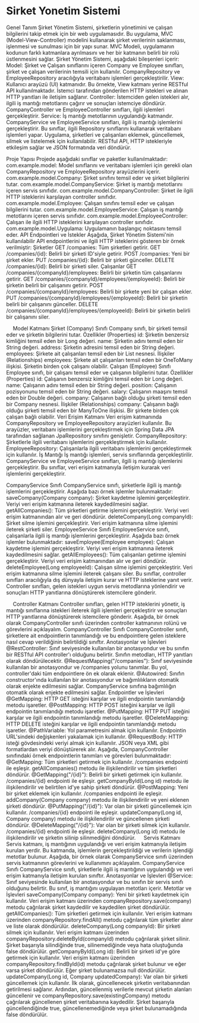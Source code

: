 # Sirket Yonetim Sistemi
Genel Tanım
Şirket Yönetim Sistemi, şirketlerin yönetimini ve çalışan bilgilerini takip etmek için bir web uygulamasıdır. Bu uygulama, MVC (Model-View-Controller) modelini kullanarak şirket verilerinin saklanması, işlenmesi ve sunulması için bir yapı sunar.
MVC Modeli, uygulamanın kodunun farklı katmanlara ayrılmasını ve her bir katmanın belirli bir rolü üstlenmesini sağlar. Şirket Yönetim Sistemi, aşağıdaki bileşenleri içerir:
Model: Şirket ve Çalışan sınıflarını içeren Company ve Employee sınıfları, şirket ve çalışan verilerinin temsili için kullanılır. CompanyRepository ve EmployeeRepository aracılığıyla veritabanı işlemleri gerçekleştirilir.
View: Kullanıcı arayüzü (UI) katmanıdır. Bu örnekte, View katmanı yerine RESTful API kullanılmaktadır. İstemci tarafından gönderilen HTTP istekleri ve alınan HTTP yanıtları ile iletişim sağlanır.
Controller: İstemciden gelen istekleri alır, ilgili iş mantığı metotlarını çağırır ve sonuçları istemciye döndürür. CompanyController ve EmployeeController sınıfları, ilgili işlemleri gerçekleştirir.
Service: İş mantığı metotlarının uygulandığı katmandır. CompanyService ve EmployeeService sınıfları, ilgili iş mantığı işlemlerini gerçekleştirir. Bu sınıflar, ilgili Repository sınıflarını kullanarak veritabanı işlemleri yapar.
Uygulama, şirketleri ve çalışanları eklemek, güncellemek, silmek ve listelemek için kullanılabilir. RESTful API, HTTP istekleriyle etkileşim sağlar ve JSON formatında veri döndürür.

Proje Yapısı
Projede aşağıdaki sınıflar ve paketler kullanılmaktadır:
com.example.model: Model sınıflarını ve veritabanı işlemleri için gerekli olan CompanyRepository ve EmployeeRepository arayüzlerini içerir.
com.example.model.Company: Şirket sınıfını temsil eder ve şirket bilgilerini tutar.
com.example.model.CompanyService: Şirket iş mantığı metotlarını içeren servis sınıfıdır.
com.example.model.CompanyController: Şirket ile ilgili HTTP isteklerini karşılayan controller sınıfıdır.
com.example.model.Employee: Çalışan sınıfını temsil eder ve çalışan bilgilerini tutar.
com.example.model.EmployeeService: Çalışan iş mantığı metotlarını içeren servis sınıfıdır.
com.example.model.EmployeeController: Çalışan ile ilgili HTTP isteklerini karşılayan controller sınıfıdır.
com.example.model.Uygulama: Uygulamanın başlangıç noktasını temsil eder.
API Endpointleri ve İstekler
Aşağıda, Şirket Yönetim Sistemi'nin kullanılabilir API endpointlerini ve ilgili HTTP isteklerini gösteren bir örnek verilmiştir:
Şirketler
GET /companies: Tüm şirketleri getirir.
GET /companies/{id}: Belirli bir şirketi ID'siyle getirir.
POST /companies: Yeni bir şirket ekler.
PUT /companies/{id}: Belirli bir şirketi günceller.
DELETE /companies/{id}: Belirli bir şirketi siler.
Çalışanlar
GET /companies/{companyId}/employees: Belirli bir şirketin tüm çalışanlarını getirir.
GET /companies/{companyId}/employees/{employeeId}: Belirli bir şirketin belirli bir çalışanını getirir.
POST /companies/{companyId}/employees: Belirli bir şirkete yeni bir çalışan ekler.
PUT /companies/{companyId}/employees/{employeeId}: Belirli bir şirketin belirli bir çalışanını günceller.
DELETE /companies/{companyId}/employees/{employeeId}: Belirli bir şirketin belirli bir çalışanını siler.

 
Model Katmanı
Şirket (Company) Sınıfı
Company sınıfı, bir şirketi temsil eder ve şirketin bilgilerini tutar.
Özellikler (Properties)
id: Şirketin benzersiz kimliğini temsil eden bir Long değeri.
name: Şirketin adını temsil eden bir String değeri.
address: Şirketin adresini temsil eden bir String değeri.
employees: Şirkete ait çalışanları temsil eden bir List<Employee> nesnesi.
İlişkiler (Relationships)
employees: Şirkete ait çalışanları temsil eden bir OneToMany ilişkisi. Şirketin birden çok çalışanı olabilir.
Çalışan (Employee) Sınıfı
Employee sınıfı, bir çalışanı temsil eder ve çalışanın bilgilerini tutar.
Özellikler (Properties)
id: Çalışanın benzersiz kimliğini temsil eden bir Long değeri.
name: Çalışanın adını temsil eden bir String değeri.
position: Çalışanın pozisyonunu temsil eden bir String değeri.
salary: Çalışanın maaşını temsil eden bir Double değeri.
company: Çalışanın bağlı olduğu şirketi temsil eden bir Company nesnesi.
İlişkiler (Relationships)
company: Çalışanın bağlı olduğu şirketi temsil eden bir ManyToOne ilişkisi. Bir şirkete birden çok çalışan bağlı olabilir.
Veri Erişim Katmanı
Veri erişim katmanında CompanyRepository ve EmployeeRepository arayüzleri kullanılır. Bu arayüzler, veritabanı işlemlerini gerçekleştirmek için Spring Data JPA tarafından sağlanan JpaRepository sınıfını genişletir.
CompanyRepository: Şirketlerle ilgili veritabanı işlemlerini gerçekleştirmek için kullanılır.
EmployeeRepository: Çalışanlarla ilgili veritabanı işlemlerini gerçekleştirmek için kullanılır.
İş Mantığı
İş mantığı işlemleri, servis sınıflarında gerçekleştirilir. CompanyService ve EmployeeService sınıfları, ilgili iş mantığı işlemlerini gerçekleştirir. Bu sınıflar, veri erişim katmanıyla iletişim kurarak veri işlemlerini gerçekleştirir.


CompanyService Sınıfı
CompanyService sınıfı, şirketlerle ilgili iş mantığı işlemlerini gerçekleştirir. Aşağıda bazı örnek işlemler bulunmaktadır:
saveCompany(Company company): Şirket kaydetme işlemini gerçekleştirir. Veriyi veri erişim katmanına ileterek kaydedilmesini sağlar.
getAllCompanies(): Tüm şirketleri getirme işlemini gerçekleştirir. Veriyi veri erişim katmanından alır ve geri döndürür.
deleteCompany(Long companyId): Şirket silme işlemini gerçekleştirir. Veri erişim katmanına silme işlemini ileterek şirketi siler.
EmployeeService Sınıfı
EmployeeService sınıfı, çalışanlarla ilgili iş mantığı işlemlerini gerçekleştirir. Aşağıda bazı örnek işlemler bulunmaktadır:
saveEmployee(Employee employee): Çalışan kaydetme işlemini gerçekleştirir. Veriyi veri erişim katmanına ileterek kaydedilmesini sağlar.
getAllEmployees(): Tüm çalışanları getirme işlemini gerçekleştirir. Veriyi veri erişim katmanından alır ve geri döndürür.
deleteEmployee(Long employeeId): Çalışan silme işlemini gerçekleştirir. Veri erişim katmanına silme işlemini ileterek çalışanı siler.
Bu sınıflar, controller sınıfları aracılığıyla dış dünyayla iletişim kurar ve HTTP isteklerine yanıt verir. Controller sınıfları, gelen istekleri uygun servis metodlarına yönlendirir ve sonuçları HTTP yanıtlarına dönüştürerek istemcilere gönderir.

 
Controller Katmanı
Controller sınıfları, gelen HTTP isteklerini yönetir, iş mantığı sınıflarına istekleri ileterek ilgili işlemleri gerçekleştirir ve sonuçları HTTP yanıtlarına dönüştürerek istemcilere gönderir. Aşağıda, bir örnek olarak CompanyController sınıfı üzerinden controller katmanının rolünü ve görevlerini açıklayalım.
CompanyController Sınıfı
CompanyController sınıfı, şirketlere ait endpointlerin tanımlandığı ve bu endpointlere gelen isteklere nasıl cevap verildiğinin belirtildiği sınıftır.
Anotasyonlar ve İşlevleri
@RestController: Sınıf seviyesinde kullanılan bir anotasyondur ve bu sınıfın bir RESTful API controller'ı olduğunu belirtir. Sınıfın metodları, HTTP yanıtları olarak döndürülecektir.
@RequestMapping("/companies"): Sınıf seviyesinde kullanılan bir anotasyondur ve /companies yolunu tanımlar. Bu yol, controller'daki tüm endpointlere ön ek olarak eklenir.
@Autowired: Sınıfın constructor'ında kullanılan bir anotasyondur ve bağımlılıkların otomatik olarak enjekte edilmesini sağlar. CompanyService sınıfına bağımlılığın otomatik olarak enjekte edilmesini sağlar.
Endpointler ve İşlevleri
@GetMapping: HTTP GET isteğini karşılar ve ilgili endpointin tanımlandığı metodu işaretler.
@PostMapping: HTTP POST isteğini karşılar ve ilgili endpointin tanımlandığı metodu işaretler.
@PutMapping: HTTP PUT isteğini karşılar ve ilgili endpointin tanımlandığı metodu işaretler.
@DeleteMapping: HTTP DELETE isteğini karşılar ve ilgili endpointin tanımlandığı metodu işaretler.
@PathVariable: Yol parametresini almak için kullanılır. Endpointin URL'sindeki değişkenleri yakalamak için kullanılır.
@RequestBody: HTTP isteği gövdesindeki veriyi almak için kullanılır. JSON veya XML gibi formatlardan veriyi dönüştürerek alır.
Aşağıda, CompanyController sınıfındaki örnek endpointlerin tanımları ve görevleri bulunmaktadır:
@GetMapping: Tüm şirketleri getirmek için kullanılır. /companies endpointi ile eşleşir. getAllCompanies() metodu ile ilişkilendirilir ve tüm şirketleri döndürür.
@GetMapping("/{id}"): Belirli bir şirketi getirmek için kullanılır. /companies/{id} endpointi ile eşleşir. getCompanyById(Long id) metodu ile ilişkilendirilir ve belirtilen id'ye sahip şirketi döndürür.
@PostMapping: Yeni bir şirket eklemek için kullanılır. /companies endpointi ile eşleşir. addCompany(Company company) metodu ile ilişkilendirilir ve yeni eklenen şirketi döndürür.
@PutMapping("/{id}"): Var olan bir şirketi güncellemek için kullanılır. /companies/{id} endpointi ile eşleşir. updateCompany(Long id, Company company) metodu ile ilişkilendirilir ve güncellenen şirketi döndürür.
@DeleteMapping("/{id}"): Var olan bir şirketi silmek için kullanılır. /companies/{id} endpointi ile eşleşir. deleteCompany(Long id) metodu ile ilişkilendirilir ve şirketin silinip silinmediğini döndürür.
 
Servis Katmanı
Servis katmanı, iş mantığının uygulandığı ve veri erişim katmanıyla iletişim kurulan yerdir. Bu katmanda, işlemlerin gerçekleştirildiği ve verilerin işlendiği metotlar bulunur. Aşağıda, bir örnek olarak CompanyService sınıfı üzerinden servis katmanının görevlerini ve kullanımını açıklayalım.
CompanyService Sınıfı
CompanyService sınıfı, şirketlerle ilgili iş mantığının uygulandığı ve veri erişim katmanıyla iletişim kurulan sınıftır.
Anotasyonlar ve İşlevleri
@Service: Sınıf seviyesinde kullanılan bir anotasyondur ve bu sınıfın bir servis sınıfı olduğunu belirtir. Bu sınıf, iş mantığını uygulayan metotları içerir.
Metotlar ve İşlevleri
saveCompany(Company company): Yeni bir şirketi kaydetmek için kullanılır. Veri erişim katmanı üzerinden companyRepository.save(company) metodu çağrılarak şirket kaydedilir ve kaydedilen şirket döndürülür.
getAllCompanies(): Tüm şirketleri getirmek için kullanılır. Veri erişim katmanı üzerinden companyRepository.findAll() metodu çağrılarak tüm şirketler alınır ve liste olarak döndürülür.
deleteCompany(Long companyId): Bir şirketi silmek için kullanılır. Veri erişim katmanı üzerinden companyRepository.deleteById(companyId) metodu çağrılarak şirket silinir. Şirket başarıyla silindiğinde true, silinemediğinde veya hata oluştuğunda false döndürülür.
getCompanyById(Long id): Belirli bir şirketi id'ye göre getirmek için kullanılır. Veri erişim katmanı üzerinden companyRepository.findById(id) metodu çağrılarak şirket bulunur ve eğer varsa şirket döndürülür. Eğer şirket bulunamazsa null döndürülür.
updateCompany(Long id, Company updatedCompany): Var olan bir şirketi güncellemek için kullanılır. İlk olarak, güncellenecek şirketin veritabanından getirilmesi sağlanır. Ardından, güncellenmiş verilerle mevcut şirketin alanları güncellenir ve companyRepository.save(existingCompany) metodu çağrılarak güncellenen şirket veritabanına kaydedilir. Şirket başarıyla güncellendiğinde true, güncellenemediğinde veya şirket bulunamadığında false döndürülür.

